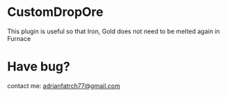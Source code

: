 # CustomDropOre
This plugin is useful so that Iron, Gold does not need to be melted again in Furnace

# Have bug?
contact me: adrianfatrch77@gmail.com
